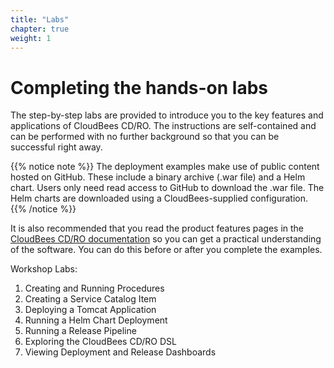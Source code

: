 ```yaml
---
title: "Labs"
chapter: true
weight: 1
---
```


# Completing the hands-on labs

The step-by-step labs are provided to introduce you to the key features and applications of CloudBees CD/RO. The instructions are self-contained and can be performed with no further background so that you can be successful right away.

{{% notice note %}}
The deployment examples make use of public content hosted on GitHub. These include a binary archive (.war file) and a Helm chart. Users only need read access to GitHub to download the .war file. The Helm charts are downloaded using a CloudBees-supplied configuration.
{{% /notice %}}

It is also recommended that you read the product features pages in the [CloudBees CD/RO documentation](https://docs.cloudbees.com/docs/cloudbees-cd/latest/) so you can get a practical understanding of the software. You can do this before or after you complete the examples.

Workshop Labs:

1. Creating and Running Procedures
2. Creating a Service Catalog Item
3. Deploying a Tomcat Application
4. Running a Helm Chart Deployment
5. Running a Release Pipeline
6. Exploring the CloudBees CD/RO DSL
7. Viewing Deployment and Release Dashboards
